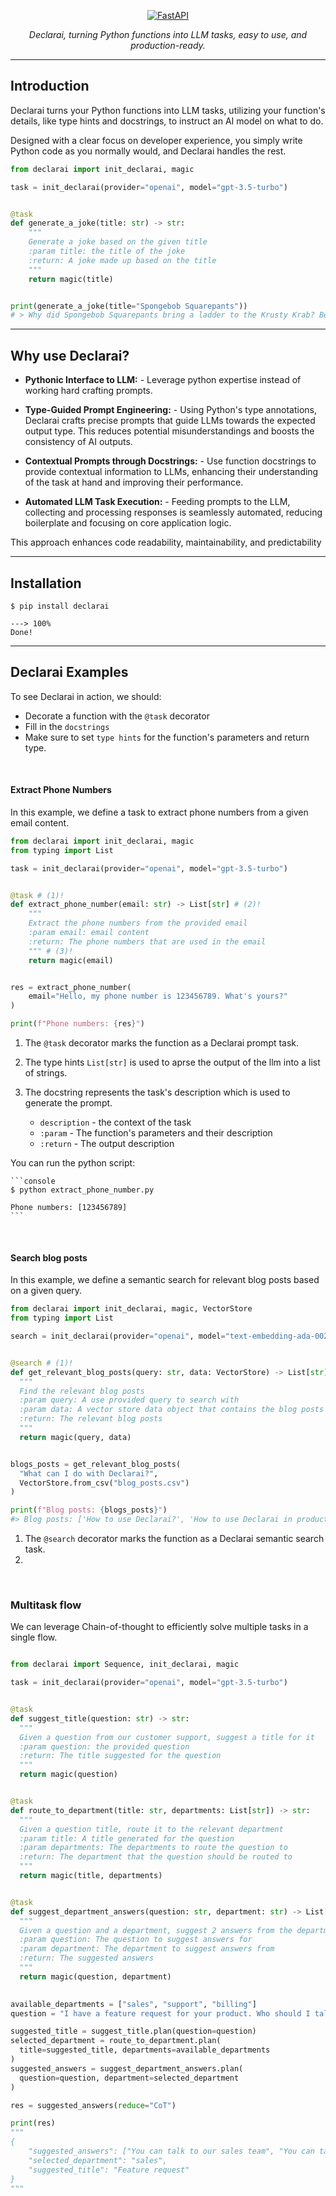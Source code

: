 <p align="center">
  <a href="https://vendi-ai.github.io/declarai/"><img src="./img/Logo-declarai.svg" alt="FastAPI"></a>
</p>
<p align="center">
    <em>Declarai, turning Python functions into LLM tasks, easy to use, and production-ready.</em>
</p>

---

## Introduction

Declarai turns your Python functions into LLM tasks, utilizing your function's details, like type hints and docstrings,
to instruct an AI model on what to do.

Designed with a clear focus on developer experience, you simply write Python code as you normally would, and Declarai
handles the rest.

  ```py title="Declarai Example"
  from declarai import init_declarai, magic
  
  task = init_declarai(provider="openai", model="gpt-3.5-turbo")
  
  
  @task
  def generate_a_joke(title: str) -> str:
      """
      Generate a joke based on the given title 
      :param title: the title of the joke
      :return: A joke made up based on the title
      """
      return magic(title) 
  
  
  print(generate_a_joke(title="Spongebob Squarepants"))
  # > Why did Spongebob Squarepants bring a ladder to the Krusty Krab? Because he wanted to reach new heights in his career as a fry cook!
  ```


---

## Why use Declarai?

- **Pythonic Interface to LLM:** - Leverage python expertise instead of working hard crafting prompts.

- **Type-Guided Prompt Engineering:** - Using Python's type annotations, Declarai crafts precise prompts that guide
  LLMs towards the expected output type. This reduces potential misunderstandings and boosts the consistency of AI
  outputs.

- **Contextual Prompts through Docstrings:** - Use function docstrings to provide contextual information to LLMs,
  enhancing their understanding of the task at hand and improving their performance.

- **Automated LLM Task Execution:** - Feeding prompts to the LLM, collecting and processing responses is seamlessly
  automated, reducing boilerplate and focusing on core application logic.

This approach enhances code readability, maintainability, and predictability

---

## Installation

<div class="termy">

```console
$ pip install declarai

---> 100%
Done!
```

</div>


---

## Declarai Examples

To see Declarai in action, we should:

* Decorate a function with the `@task` decorator
* Fill in the `docstrings`
* Make sure to set `type hints` for the function's parameters and return type.

<br>

#### Extract Phone Numbers

In this example, we define a task to extract phone numbers from a given email content.

```py title="extract_phone_number.py" 
from declarai import init_declarai, magic
from typing import List

task = init_declarai(provider="openai", model="gpt-3.5-turbo")


@task # (1)!
def extract_phone_number(email: str) -> List[str] # (2)!
    """
    Extract the phone numbers from the provided email
    :param email: email content
    :return: The phone numbers that are used in the email
    """ # (3)!
    return magic(email)


res = extract_phone_number(
    email="Hello, my phone number is 123456789. What's yours?"
)

print(f"Phone numbers: {res}")
```

1. The `@task` decorator marks the function as a Declarai prompt task.
2. The type hints `List[str]` is used to aprse the output of the llm into a list of strings.
3. The docstring represents the task's description which is used to generate the prompt.

    - `description` - the context of the task
    - `:param` - The function's parameters and their description
    - `:return` - The output description
    

You can run the python script:

<div class="termy">

    ```console
    $ python extract_phone_number.py
    
    Phone numbers: [123456789]
    ```

</div>

<br>

#### Search blog posts

In this example, we define a semantic search for relevant blog posts based on a given query.

```Python title="search_blog_posts.py"
from declarai import init_declarai, magic, VectorStore
from typing import List

search = init_declarai(provider="openai", model="text-embedding-ada-002")


@search # (1)!
def get_relevant_blog_posts(query: str, data: VectorStore) -> List[str]:
  """
  Find the relevant blog posts
  :param query: A use provided query to search with
  :param data: A vector store data object that contains the blog posts
  :return: The relevant blog posts
  """
  return magic(query, data)


blogs_posts = get_relevant_blog_posts(
  "What can I do with Declarai?",
  VectorStore.from_csv("blog_posts.csv")
)

print(f"Blog posts: {blogs_posts}")
#> Blog posts: ['How to use Declarai?', 'How to use Declarai in production?']
```

1. The `@search` decorator marks the function as a Declarai semantic search task.
2. 
<br>

### Multitask flow

We can leverage Chain-of-thought to efficiently solve multiple tasks in a single flow.
```Python title="sequence_of_tasks.py"

from declarai import Sequence, init_declarai, magic

task = init_declarai(provider="openai", model="gpt-3.5-turbo")


@task
def suggest_title(question: str) -> str:
  """
  Given a question from our customer support, suggest a title for it
  :param question: the provided question
  :return: The title suggested for the question
  """
  return magic(question)


@task
def route_to_department(title: str, departments: List[str]) -> str:
  """
  Given a question title, route it to the relevant department
  :param title: A title generated for the question
  :param departments: The departments to route the question to
  :return: The department that the question should be routed to
  """
  return magic(title, departments)


@task
def suggest_department_answers(question: str, department: str) -> List[str]:
  """
  Given a question and a department, suggest 2 answers from the department's knowledge base
  :param question: The question to suggest answers for
  :param department: The department to suggest answers from
  :return: The suggested answers
  """
  return magic(question, department)

  
available_departments = ["sales", "support", "billing"]
question = "I have a feature request for your product. Who should I talk to?"

suggested_title = suggest_title.plan(question=question)
selected_department = route_to_department.plan(
  title=suggested_title, departments=available_departments
)
suggested_answers = suggest_department_answers.plan(
  question=question, department=selected_department
)

res = suggested_answers(reduce="CoT")

print(res)
"""
{
    "suggested_answers": ["You can talk to our sales team", "You can talk to our support team"],
    "selected_department": "sales",
    "suggested_title": "Feature request"
}
"""
```




